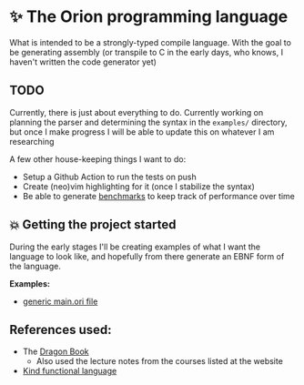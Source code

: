 # :sparkles: The Orion programming language
What is intended to be a strongly-typed compile language. With the goal to be generating assembly
(or transpile to C in the early days, who knows, I haven't written the code generator yet)

## TODO
Currently, there is just about everything to do. Currently working on planning the parser and determining the syntax
in the `examples/` directory, but once I make progress I will be able to update this on whatever I am researching

A few other house-keeping things I want to do:
- Setup a Github Action to run the tests on push
- Create (neo)vim highlighting for it (once I stabilize the syntax)
- Be able to generate [benchmarks](https://doc.rust-lang.org/cargo/commands/cargo-bench.html) to keep track of performance over time

## :boom: Getting the project started
During the early stages I'll be creating examples of what I want the language to look like, and
hopefully from there generate an EBNF form of the language.

**Examples:**
- [generic main.ori file](./examples/main.ori)

## References used:
- The [Dragon Book](https://suif.stanford.edu/dragonbook/)
    - Also used the lecture notes from the courses listed at the website
- [Kind functional language](https://github.com/Kindelia/Kind)
